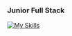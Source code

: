 ### Junior Full Stack
[![My Skills](https://skillicons.dev/icons?i=js,html,css,nodejs,java,python,react,cpp,c,mongodb,expressjs)](https://skillicons.dev)
<!---
SbleitZ/SbleitZ is a ✨ special ✨ repository because its `README.md` (this file) appears on your GitHub profile.
You can click the Preview link to take a look at your changes.
--->
